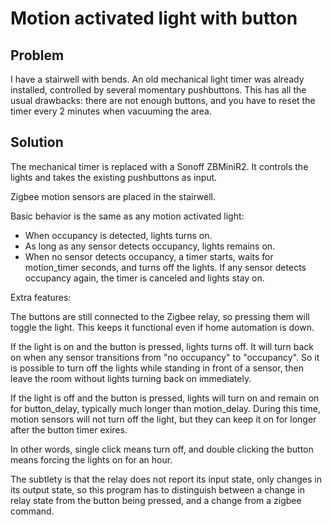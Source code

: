 # Motion activated light with button

## Problem

I have a stairwell with bends. An old mechanical light timer was already installed, controlled by several momentary pushbuttons. This has all the usual drawbacks: there are not enough buttons, and you have to reset the timer every 2 minutes when vacuuming the area.

## Solution

The mechanical timer is replaced with a Sonoff ZBMiniR2. It controls the lights and takes the existing pushbuttons as input.

Zigbee motion sensors are placed in the stairwell.

Basic behavior is the same as any motion activated light:
- When occupancy is detected, lights turns on.
- As long as any sensor detects occupancy, lights remains on.
- When no sensor detects occupancy, a timer starts, waits for motion_timer seconds, and turns off the lights. If any sensor detects occupancy again, the timer is canceled and lights stay on.

Extra features: 

The buttons are still connected to the Zigbee relay, so pressing them will toggle the light. This keeps it functional even if home automation is down.

If the light is on and the button is pressed, lights turns off. It will turn back on when any sensor transitions from "no occupancy" to "occupancy". So it is possible to turn off the lights while standing in front of a sensor, then leave the room without lights turning back on immediately.

If the light is off and the button is pressed, lights will turn on and remain on for button_delay, typically much longer than motion_delay. During this time, motion sensors will not turn off the light, but they can keep it on for longer after the button timer exires.

In other words, single click means turn off, and double clicking the button means forcing the lights on for an hour.

The subtlety is that the relay does not report its input state, only changes in its output state, so this program has to distinguish between a change in relay state from the button being pressed, and a change from a zigbee command.




